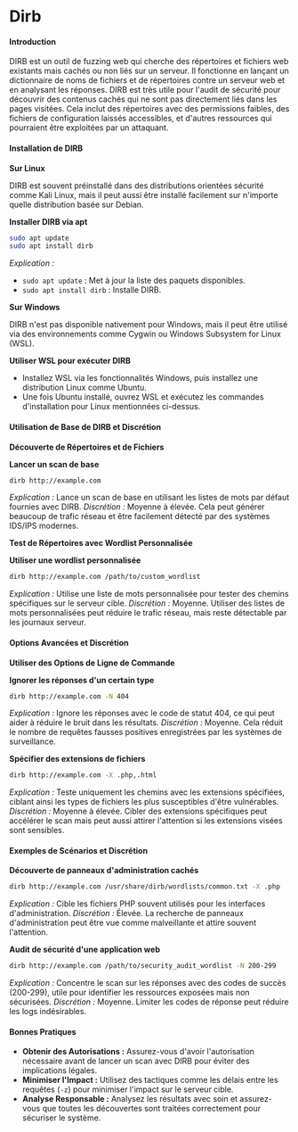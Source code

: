 # Dirb

#### Introduction

DIRB est un outil de fuzzing web qui cherche des répertoires et fichiers web existants mais cachés ou non liés sur un serveur. Il fonctionne en lançant un dictionnaire de noms de fichiers et de répertoires contre un serveur web et en analysant les réponses. DIRB est très utile pour l'audit de sécurité pour découvrir des contenus cachés qui ne sont pas directement liés dans les pages visitées. Cela inclut des répertoires avec des permissions faibles, des fichiers de configuration laissés accessibles, et d'autres ressources qui pourraient être exploitées par un attaquant.

#### Installation de DIRB

**Sur Linux**

DIRB est souvent préinstallé dans des distributions orientées sécurité comme Kali Linux, mais il peut aussi être installé facilement sur n'importe quelle distribution basée sur Debian.

**Installer DIRB via apt**

```bash
sudo apt update
sudo apt install dirb
```

_Explication :_

* `sudo apt update` : Met à jour la liste des paquets disponibles.
* `sudo apt install dirb` : Installe DIRB.

**Sur Windows**

DIRB n'est pas disponible nativement pour Windows, mais il peut être utilisé via des environnements comme Cygwin ou Windows Subsystem for Linux (WSL).

**Utiliser WSL pour exécuter DIRB**

* Installez WSL via les fonctionnalités Windows, puis installez une distribution Linux comme Ubuntu.
* Une fois Ubuntu installé, ouvrez WSL et exécutez les commandes d'installation pour Linux mentionnées ci-dessus.

#### Utilisation de Base de DIRB et Discrétion

**Découverte de Répertoires et de Fichiers**

**Lancer un scan de base**

```bash
dirb http://example.com
```

_Explication :_ Lance un scan de base en utilisant les listes de mots par défaut fournies avec DIRB. _Discrétion :_ Moyenne à élevée. Cela peut générer beaucoup de trafic réseau et être facilement détecté par des systèmes IDS/IPS modernes.

**Test de Répertoires avec Wordlist Personnalisée**

**Utiliser une wordlist personnalisée**

```bash
dirb http://example.com /path/to/custom_wordlist
```

_Explication :_ Utilise une liste de mots personnalisée pour tester des chemins spécifiques sur le serveur cible. _Discrétion :_ Moyenne. Utiliser des listes de mots personnalisées peut réduire le trafic réseau, mais reste détectable par les journaux serveur.

#### Options Avancées et Discrétion

**Utiliser des Options de Ligne de Commande**

**Ignorer les réponses d'un certain type**

```bash
dirb http://example.com -N 404
```

_Explication :_ Ignore les réponses avec le code de statut 404, ce qui peut aider à réduire le bruit dans les résultats. _Discrétion :_ Moyenne. Cela réduit le nombre de requêtes fausses positives enregistrées par les systèmes de surveillance.

**Spécifier des extensions de fichiers**

```bash
dirb http://example.com -X .php,.html
```

_Explication :_ Teste uniquement les chemins avec les extensions spécifiées, ciblant ainsi les types de fichiers les plus susceptibles d'être vulnérables. _Discrétion :_ Moyenne à élevée. Cibler des extensions spécifiques peut accélérer le scan mais peut aussi attirer l'attention si les extensions visées sont sensibles.

#### Exemples de Scénarios et Discrétion

**Découverte de panneaux d'administration cachés**

```bash
dirb http://example.com /usr/share/dirb/wordlists/common.txt -X .php
```

_Explication :_ Cible les fichiers PHP souvent utilisés pour les interfaces d'administration. _Discrétion :_ Élevée. La recherche de panneaux d'administration peut être vue comme malveillante et attire souvent l'attention.

**Audit de sécurité d'une application web**

```bash
dirb http://example.com /path/to/security_audit_wordlist -N 200-299
```

_Explication :_ Concentre le scan sur les réponses avec des codes de succès (200-299), utile pour identifier les ressources exposées mais non sécurisées. _Discrétion :_ Moyenne. Limiter les codes de réponse peut réduire les logs indésirables.

#### Bonnes Pratiques

* **Obtenir des Autorisations :** Assurez-vous d'avoir l'autorisation nécessaire avant de lancer un scan avec DIRB pour éviter des implications légales.
* **Minimiser l'Impact :** Utilisez des tactiques comme les délais entre les requêtes (`-z`) pour minimiser l'impact sur le serveur cible.
* **Analyse Responsable :** Analysez les résultats avec soin et assurez-vous que toutes les découvertes sont traitées correctement pour sécuriser le système.
